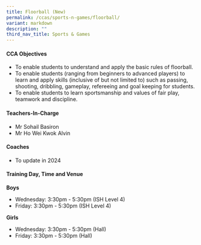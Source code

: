 ```yaml
---
title: Floorball (New)
permalink: /ccas/sports-n-games/floorball/
variant: markdown
description: ""
third_nav_title: Sports & Games
---
```

<h4>CCA Objectives</h4>
<ul>
<li>To enable students to understand and apply the basic rules of floorball.</li>
<li>To enable students (ranging from beginners to advanced players) to learn and apply skills (inclusive of but not limited to) such as passing, shooting, dribbling, gameplay, refereeing and goal keeping for students.</li>
<li>To enable students to learn sportsmanship and values of fair play, teamwork and discipline.</li>
</ul>
<h4>Teachers-In-Charge</h4>
<ul>
<li>Mr Sohail Basiron</li>
<li>Mr Ho Wei Kwok Alvin</li>
</ul>
<h4>Coaches</h4>
<ul>
<li>To update in 2024</li>
</ul>
<h4>Training Day, Time and Venue</h4>
<p><strong>Boys</strong></p>

<ul>
<li>Wednesday: 3:30pm - 5:30pm (ISH Level 4)</li>
<li>Friday: 3:30pm - 5:30pm (ISH Level 4)</li>
</ul>
<p><strong>Girls</strong></p>

<ul>
<li>Wednesday: 3:30pm - 5:30pm (Hall)</li>
<li>Friday: 3:30pm - 5:30pm (Hall)</li>
</ul>